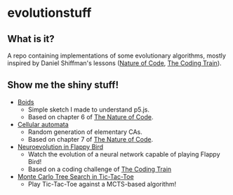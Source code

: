 # evolutionstuff

## What is it?

A repo containing implementations of some evolutionary algorithms, mostly inspired by Daniel Shiffman's lessons ([Nature of Code](https://natureofcode.com), [The Coding Train](https://thecodingtrain.com)).

## Show me the shiny stuff!

- [Boids](https://vgarciasc.github.io/evolutionstuff/boids/)
  - Simple sketch I made to understand p5.js.
  - Based on chapter 6 of [The Nature of Code](https://natureofcode.com/book/chapter-6-autonomous-agents/).
- [Cellular automata](https://vgarciasc.github.io/evolutionstuff/ca/)
  - Random generation of elementary CAs.
  - Based on chapter 7 of [The Nature of Code](https://natureofcode.com/book/chapter-7-cellular-automata/).
- [Neuroevolution in Flappy Bird](https://vgarciasc.github.io/evolutionstuff/flappy-bird/neuroevolution/)
  - Watch the evolution of a neural network capable of playing Flappy Bird!
  - Based on a coding challenge of [The Coding Train](https://www.youtube.com/watch?v=c6y21FkaUqw)
- [Monte Carlo Tree Search in Tic-Tac-Toe](https://vgarciasc.github.io/evolutionstuff/mcts/)
  - Play Tic-Tac-Toe against a MCTS-based algorithm!
